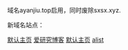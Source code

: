 
域名ayanjiu.top启用，同时废除sxsx.xyz.

新域名站点：

[默认主页](https://zhuye.ayanjiu.top/)
[爱研究博客](https://boke.ayanjiu.top/)
[默认主页](https://zxzp.ayanjiu.top/)
[alist](https://zhuye.ayanjiu.top/)